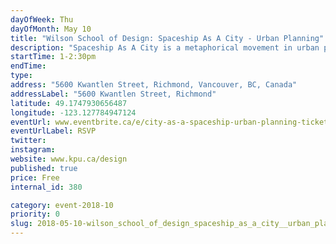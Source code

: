 ```yaml
---
dayOfWeek: Thu
dayOfMonth: May 10
title: "Wilson School of Design: Spaceship As A City - Urban Planning"
description: "Spaceship As A City is a metaphorical movement in urban planning - a new way of thinking about humans and their relationships with their habitats - an intelligent way of designing future cities. <br> <br> Product Design instructor Sue Fairburn hopes to provoke an active discussion about the future of cities.<br> <br> Sue discusses making cities self-sufficient, like a space station. Spaceship and space habitats are comparable to the modern, densely packed, and technology-driven metros of tomorrow.<br> "
startTime: 1-2:30pm
endTime: 
type: 
address: "5600 Kwantlen Street, Richmond, Vancouver, BC, Canada"
addressLabel: "5600 Kwantlen Street, Richmond"
latitude: 49.1747930656487
longitude: -123.127784947124
eventUrl: www.eventbrite.ca/e/city-as-a-spaceship-urban-planning-tickets-45121011159
eventUrlLabel: RSVP
twitter: 
instagram: 
website: www.kpu.ca/design
published: true
price: Free
internal_id: 380

category: event-2018-10
priority: 0
slug: 2018-05-10-wilson_school_of_design_spaceship_as_a_city__urban_planning
---
```

